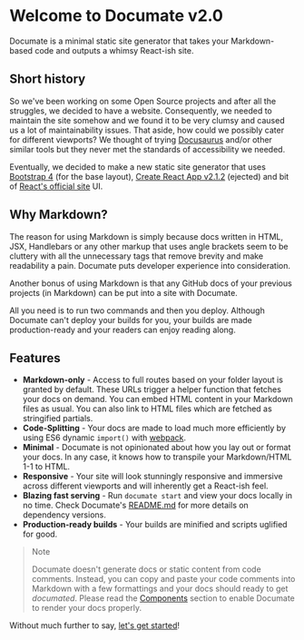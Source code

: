 # Welcome to Documate v2.0

Documate is a minimal static site generator that takes your Markdown-based code and outputs a whimsy React-ish site.

## Short history

So we've been working on some Open Source projects and after all the struggles, we decided to have a website. Consequently, we needed to maintain the site somehow and we found it to be very clumsy and caused us a lot of maintainability issues. That aside, how could we possibly cater for different viewports? We thought of trying [Docusaurus](https://docusaurus.io/) and/or other similar tools but they never met the standards of accessibility we needed.

Eventually, we decided to make a new static site generator that uses [Bootstrap 4](https://getbootstrap.com/) (for the base layout), [Create React App v2.1.2](https://github.com/facebook/create-react-app/releases/tag/v2.1.2) (ejected) and bit of [React's official site]() UI.

## Why Markdown?

The reason for using Markdown is simply because docs written in HTML, JSX, Handlebars or any other markup that uses angle brackets seem to be cluttery with all the unnecessary tags that remove brevity and make readability a pain. Documate puts developer experience into consideration.

Another bonus of using Markdown is that any GitHub docs of your previous projects (in Markdown) can be put into a site with Documate.

All you need is to run two commands and then you deploy. Although Documate can't deploy your builds for you, your builds are made production-ready and your readers can enjoy reading along.

## Features

- **Markdown-only** - Access to full routes based on your folder layout is granted by default. These URLs trigger a helper function that fetches your docs on demand. You can embed HTML content in your Markdown files as usual. You can also link to HTML files which are fetched as stringified partials.
- **Code-Splitting** - Your docs are made to load much more efficiently by using ES6 dynamic `import()` with [webpack](https://webpack.js.org/).
- **Minimal** - Documate is not opinionated about how you lay out or format your docs. In any case, it knows how to transpile your Markdown/HTML 1-1 to HTML.
- **Responsive** - Your site will look stunningly responsive and immersive across different viewports and will inherently get a React-ish feel.
- **Blazing fast serving** - Run `documate start` and view your docs locally in no time. Check Documate's [README.md](https://github.com/bukharim96/documate) for more details on dependency versions.
- **Production-ready builds** - Your builds are minified and scripts uglified for good.

> Note
>
> Documate doesn't generate docs or static content from code comments. Instead, you can copy and paste your code comments into Markdown with a few formattings and your docs should ready to get *documated*.
> Please read the [Components](/docs/components) section to enable Documate to render your docs properly.

Without much further to say, [let's get started](/getting-started)!
